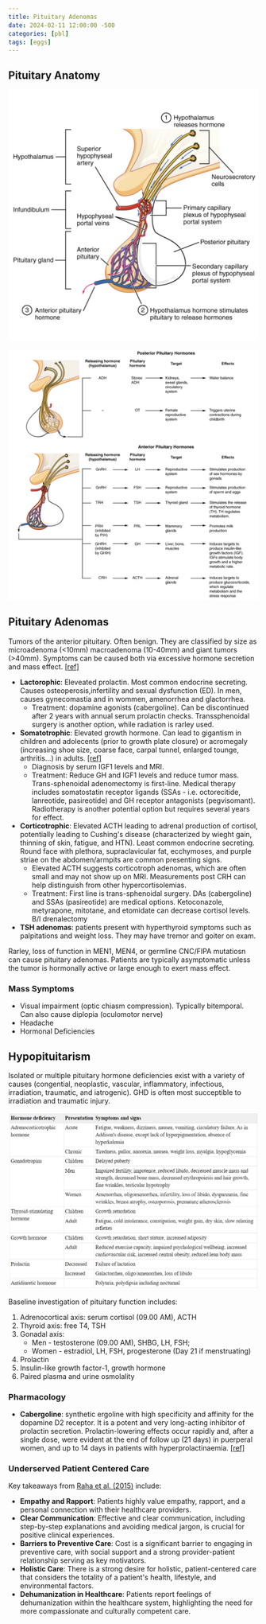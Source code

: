 ```yaml
---
title: Pituitary Adenomas
date: 2024-02-11 12:00:00 -500
categories: [pbl]
tags: [eggs]
---
```


## Pituitary Anatomy

![Pit Anatomy](/img/pituitary-anatomy.png)

![Pit Hormones](/img/pituitary-illustrations.png)

## Pituitary Adenomas

Tumors of the anterior pituitary. Often benign. They are classified by size as microadenoma (<10mm) macroadenoma (10-40mm) and giant tumors (>40mm). Symptoms can be caused both via excessive hormone secretion and mass effect. [[ref]](https://www.ncbi.nlm.nih.gov/books/NBK554451/#)

- **Lactorophic**: Eleveated prolactin. Most common endocrine secreting. Causes osteoperosis,infertility and sexual dysfunction (ED). In men, causes gynecomastia and in wommen, amenorrhea and glactorrhea.
    - Treatment: dopamine agonists (cabergoline). Can be discontinued after 2 years with annual serum prolactin checks. Transsphenoidal surgery is another option, while radiation is rarley used.
- **Somatotrophic**: Elevated growth hormone. Can lead to gigantism in children and adolecents (prior to growth plate closure) or acromegaly (increasing shoe size, coarse face, carpal tunnel, enlarged tounge, arthritis...) in adults. [[ref]](https://www.nature.com/articles/s41572-019-0076-1)
    - Diagnosis by serum IGF1 levels and MRI.
    - Treatment: Reduce GH and IGF1 levels and reduce tumor mass. Trans-sphenoidal adenomectomy is first-line. Medical therapy includes somatostatin receptor ligands (SSAs - i.e. octorecitide, lanreotide, pasireotide) and GH receptor antagonists (pegvisomant). Radiotherapy is another potential option but requires several years for effect.
- **Corticotrophic**: Elevated ACTH leading to adrenal production of cortisol, potentially leading to Cushing's disease (characterized by wieght gain, thinning of skin, fatigue, and HTN). Least common endocrine secreting. Round face with plethora, supraclavicular fat, ecchymoses, and purple striae on the abdomen/armpits are common presenting signs.
    - Elevated ACTH suggests corticotroph adenomas, which are often small and may not show up on MRI. Measurements post CRH can help distinguish from other hypercortisolemias.
    - Treatment: First line is trans-sphenoidal surgery. DAs (cabergoline) and SSAs (pasireotide) are medical options. Ketoconazole, metyrapone, mitotane, and etomidate can decrease cortisol levels. B/l drenalectomy
- **TSH adenomas**: patients present with hyperthyroid symptoms such as palpitations and weight loss. They may have tremor and goiter on exam.

Rarley, loss of function in MEN1, MEN4, or germline CNC/FIPA mutatiosn can cause pituitary adenomas. Patients are typically asymptomatic unless the tumor is hormonally active or large enough to exert mass effect.

### Mass Symptoms
- Visual impairment (optic chiasm compression). Typically bitemporal. Can also cause diplopia (oculomotor nerve)
- Headache
- Hormonal Deficiencies

## Hypopituitarism

Isolated or multiple pituitary hormone deficiencies exist with a variety of causes (congential, neoplastic, vascular, inflammatory, infectious, irradiation, traumatic, and iatrogenic). GHD is often most succeptible to irradiation and traumatic injury.

![Hypop](/img/pit_hormone_down.png)

Baseline investigation of pituitary function includes:

1. Adrenocortical axis: serum cortisol (09.00 AM), ACTH
2. Thyroid axis: free T4, TSH
3. Gonadal axis:
    - Men - testosterone (09.00 AM), SHBG, LH, FSH;
    - Women - estradiol, LH, FSH, progesterone (Day 21 if menstruating)
4. Prolactin
5. Insulin-like growth factor-1, growth hormone
6. Paired plasma and urine osmolality

### Pharmacology
- **Cabergoline**: synthetic ergoline with high specificity and affinity for the dopamine D2 receptor. It is a potent and very long-acting inhibitor of prolactin secretion. Prolactin-lowering effects occur rapidly and, after a single dose, were evident at the end of follow up (21 days) in puerperal women, and up to 14 days in patients with hyperprolactinaemia. [[ref]](https://pubmed.ncbi.nlm.nih.gov/7729332/)

### Underserved Patient Centered Care

Key takeaways from [Raha et al. (2015)](https://www.ncbi.nlm.nih.gov/pmc/articles/PMC4437903/pdf/pone.0126708.pdf) include:

* **Empathy and Rapport**: Patients highly value empathy, rapport, and a personal connection with their healthcare providers.
* **Clear Communication**: Effective and clear communication, including step-by-step explanations and avoiding medical jargon, is crucial for positive clinical experiences.
* **Barriers to Preventive Care**: Cost is a significant barrier to engaging in preventive care, with social support and a strong provider-patient relationship serving as key motivators.
* **Holistic Care**: There is a strong desire for holistic, patient-centered care that considers the totality of a patient's health, lifestyle, and environmental factors.
* **Dehumanization in Healthcare**: Patients report feelings of dehumanization within the healthcare system, highlighting the need for more compassionate and culturally competent care.





